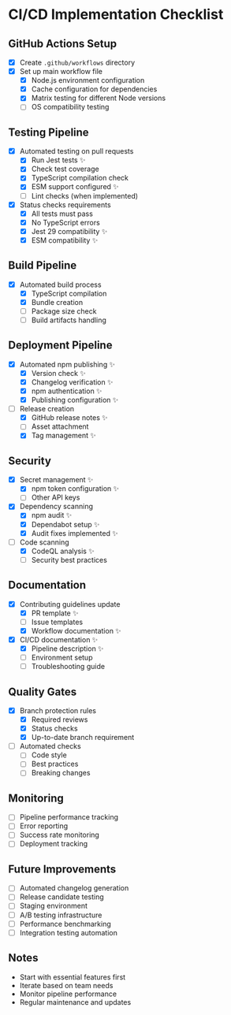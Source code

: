 # CI/CD Implementation Checklist

## GitHub Actions Setup
- [x] Create `.github/workflows` directory
- [x] Set up main workflow file
  - [x] Node.js environment configuration
  - [x] Cache configuration for dependencies
  - [x] Matrix testing for different Node versions
  - [ ] OS compatibility testing

## Testing Pipeline
- [x] Automated testing on pull requests
  - [x] Run Jest tests ✨
  - [x] Check test coverage
  - [x] TypeScript compilation check
  - [x] ESM support configured ✨
  - [ ] Lint checks (when implemented)
- [x] Status checks requirements
  - [x] All tests must pass
  - [x] No TypeScript errors
  - [x] Jest 29 compatibility ✨
  - [x] ESM compatibility ✨

## Build Pipeline
- [x] Automated build process
  - [x] TypeScript compilation
  - [x] Bundle creation
  - [ ] Package size check
  - [ ] Build artifacts handling

## Deployment Pipeline
- [x] Automated npm publishing ✨
  - [x] Version check ✨
  - [x] Changelog verification ✨
  - [x] npm authentication ✨
  - [x] Publishing configuration ✨
- [ ] Release creation
  - [x] GitHub release notes ✨
  - [ ] Asset attachment
  - [x] Tag management ✨

## Security
- [x] Secret management ✨
  - [x] npm token configuration ✨
  - [ ] Other API keys
- [x] Dependency scanning
  - [x] npm audit ✨
  - [x] Dependabot setup ✨
  - [x] Audit fixes implemented ✨
- [ ] Code scanning
  - [x] CodeQL analysis ✨
  - [ ] Security best practices

## Documentation
- [x] Contributing guidelines update
  - [x] PR template ✨
  - [ ] Issue templates
  - [x] Workflow documentation ✨
- [x] CI/CD documentation ✨
  - [x] Pipeline description ✨
  - [ ] Environment setup
  - [ ] Troubleshooting guide

## Quality Gates
- [x] Branch protection rules
  - [x] Required reviews
  - [x] Status checks
  - [x] Up-to-date branch requirement
- [ ] Automated checks
  - [ ] Code style
  - [ ] Best practices
  - [ ] Breaking changes

## Monitoring
- [ ] Pipeline performance tracking
- [ ] Error reporting
- [ ] Success rate monitoring
- [ ] Deployment tracking

## Future Improvements
- [ ] Automated changelog generation
- [ ] Release candidate testing
- [ ] Staging environment
- [ ] A/B testing infrastructure
- [ ] Performance benchmarking
- [ ] Integration testing automation

## Notes
- Start with essential features first
- Iterate based on team needs
- Monitor pipeline performance
- Regular maintenance and updates 